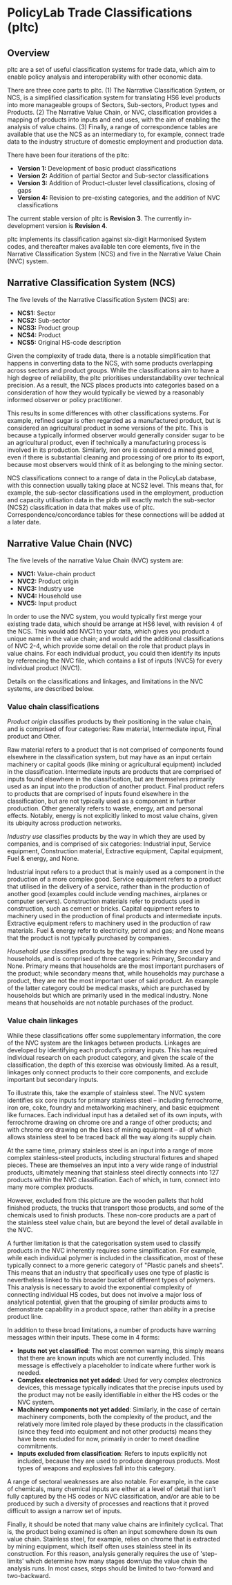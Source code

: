 # PolicyLab Trade Classifications (pltc)

## Overview

pltc are a set of useful classification systems for trade data, which aim to enable policy analysis and interoperability with other economic data. 

There are three core parts to pltc. (1) The Narrative Classification System, or NCS, is a simplified classification system for translating HS6 level products into more manageable groups of Sectors, Sub-sectors, Product types and Products. (2) The Narrative Value Chain, or NVC, classification provides a mapping of products into inputs and end uses, with the aim of enabling the analysis of value chains. (3) Finally, a range of correspondence tables are available that use the NCS as an intermediary to, for example, connect trade data to the industry structure of domestic employment and production data.

There have been four iterations of the pltc:

- **Version 1:** Development of basic product classifications
- **Version 2:** Addition of partial Sector and Sub-sector classifications
- **Version 3:** Addition of Product-cluster level classifications, closing of gaps
- **Version 4:** Revision to pre-existing categories, and the addition of NVC classifications

The current stable version of pltc is **Revision 3**. The currently in-development version is **Revision 4**.

pltc implements its classification against six-digit Harmonised System codes, and thereafter makes available ten core elements, five in the Narrative Classification System (NCS) and five in the Narrative Value Chain (NVC) system.

## Narrative Classification System (NCS)

The five levels of the Narrative Classification System (NCS) are:

- **NCS1:** Sector
- **NCS2:** Sub-sector
- **NCS3:** Product group
- **NCS4:** Product
- **NCS5:** Original HS-code description

Given the complexity of trade data, there is a notable simplification that happens in converting data to the NCS, with some products overlapping across sectors and product groups. While the classifications aim to have a high degree of reliability, the pltc prioritises understandability over technical precision. As a result, the NCS places products into categories based on a consideration of how they would typically be viewed by a reasonably informed observer or policy practitioner. 

This results in some differences with other classifications systems. For example, refined sugar is often regarded as a manufactured product, but is considered an agricultural product in some versions of the pltc. This is because a typically informed observer would generally consider sugar to be an agricultural product, even if technically a manufacturing process is involved in its production. Similarly, iron ore is considered a mined good, even if there is substantial cleaning and processing of ore prior to its export, because most observers would think of it as belonging to the mining sector.

NCS classifications connect to a range of data in the PolicyLab database, with this connection usually taking place at NCS2 level. This means that, for example, the sub-sector classifications used in the employment, production and capacity utilisation data in the pldb will exactly match the sub-sector (NCS2) classification in data that makes use of pltc. Correspondence/concordance tables for these connections will be added at a later date.

## Narrative Value Chain (NVC)

The five levels of the narrative Value Chain (NVC) system are:

- **NVC1:** Value-chain product
- **NVC2:** Product origin
- **NVC3:** Industry use
- **NVC4:** Household use
- **NVC5:** Input product

In order to use the NVC system, you would typically first merge your existing trade data, which should be arrange at HS6 level, with revision 4 of the NCS. This would add NVC1 to your data, which gives you product a unique name in the value chain; and would add the additional classifications of NVC 2-4, which provide some detail on the role that product plays in value chains. For each individual product, you could then identify its inputs by referencing the NVC file, which contains a list of inputs (NVC5) for every individual product (NVC1).

Details on the classifications and linkages, and limitations in the NVC systems, are described below.

### Value chain classifications

*Product origin* classifies products by their positioning in the value chain, and is comprised of four categories: Raw material, Intermediate input, Final product and Other. 

Raw material refers to a product that is not comprised of components found elsewhere in the classification system, but may have as an input certain machinery or capital goods (like mining or agricultural equipment) included in the classification. Intermediate inputs are products that are comprised of inputs found elsewhere in the classification, but are themselves primarily used as an input into the production of another product. Final product refers to products that are comprised of inputs found elsewhere in the classification, but are not typically used as a component in further production. Other generally refers to waste, energy, art and personal effects. Notably, energy is not explicitly linked to most value chains, given its ubiquity across production networks.

*Industry use* classifies products by the way in which they are used by companies, and is comprised of six categories: Industrial input, Service equipment, Construction material, Extractive equipment, Capital equipment, Fuel & energy, and None. 

Industrial input refers to a product that is mainly used as a component in the production of a more complex good. Service equipment refers to a product that utilised in the delivery of a service, rather than in the production of another good (examples could include vending machines, airplanes or computer servers). Construction materials refer to products used in construction, such as cement or bricks. Capital equipment refers to machinery used in the production of final products and intermediate inputs. Extractive equipment refers to machinery used in the production of raw materials. Fuel & energy refer to electricity, petrol and gas; and None means that the product is not typically purchased by companies.

*Household use* classifies products by the way in which they are used by households, and is comprised of three categories: Primary, Secondary and None. Primary means that households are the most important purchasers of the product; while secondary means that, while households may purchase a product, they are not the most important user of said product. An example of the latter category could be medical masks, which are purchased by households but which are primarily used in the medical industry. None means that households are not notable purchases of the product. 

### Value chain linkages

While these classifications offer some supplementary information, the core of the NVC system are the linkages between products. Linkages are developed by identifying each product’s primary inputs. This has required individual research on each product category, and given the scale of the classification, the depth of this exercise was obviously limited. As a result, linkages only connect products to their core components, and exclude important but secondary inputs. 

To illustrate this, take the example of stainless steel. The NVC system identifies six core inputs for primary stainless steel – including ferrochrome, iron ore, coke, foundry and metalworking machinery, and basic equipment like furnaces. Each individual input has a detailed set of its own inputs, with ferrochrome drawing on chrome ore and a range of other products; and with chrome ore drawing on the likes of mining equipment – all of which allows stainless steel to be traced back all the way along its supply chain.

At the same time, primary stainless steel is an input into a range of more complex stainless-steel products, including structural fixtures and shaped pieces. These are themselves an input into a very wide range of industrial products, ultimately meaning that stainless steel directly connects into 127 products within the NVC classification. Each of which, in turn, connect into many more complex products.

However, excluded from this picture are the wooden pallets that hold finished products, the trucks that transport those products, and some of the chemicals used to finish products. These non-core products are a part of the stainless steel value chain, but are beyond the level of detail available in the NVC.

A further limitation is that the categorisation system used to classify products in the NVC inherently requires some simplification. For example, while each individual polymer is included in the classification, most of these typically connect to a more generic category of "Plastic panels and sheets". This means that an industry that specifically uses one type of plastic is nevertheless linked to this broader bucket of different types of polymers. This analysis is necessary to avoid the exponential complexity of connecting individual HS codes, but does not involve a major loss of analytical potential, given that the grouping of similar products aims to demonstrate capability in a product space, rather than ability in a precise product line. 

In addition to these broad limitations, a number of products have warning messages within their inputs. These come in 4 forms:
- **Inputs not yet classified**: The most common warning, this simply means that there are known inputs which are not currently included. This message is effectively a placeholder to indicate where further work is needed.
- **Complex electronics not yet added**: Used for very complex electronics devices, this message typically indicates that the precise inputs used by the product may not be easily identifiable in either the HS codes or the NVC system. 
- **Machinery components not yet added**: Similarly, in the case of certain machinery components, both the complexity of the product, and the relatively more limited role played by these products in the classification (since they feed into equipment and not other products) means they have been excluded for now, primarily in order to meet deadline commitments. 
- **Inputs excluded from classification**: Refers to inputs explicitly not included, because they are used to produce dangerous products. Most types of weapons and explosives fall into this category.

A range of sectoral weaknesses are also notable. For example, in the case of chemicals, many chemical inputs are either at a level of detail that isn’t fully captured by the HS codes or NVC classification, and/or are able to be produced by such a diversity of processes and reactions that it proved difficult to assign a narrow set of inputs. 

Finally, it should be noted that many value chains are infinitely cyclical. That is, the product being examined is often an input somewhere down its own value chain. Stainless steel, for example, relies on chrome that is extracted by mining equipment, which itself often uses stainless steel in its construction. For this reason, analysis generally requires the use of 'step-limits' which determine how many stages down/up the value chain the analysis runs. In most cases, steps should be limited to two-forward and two-backward. 